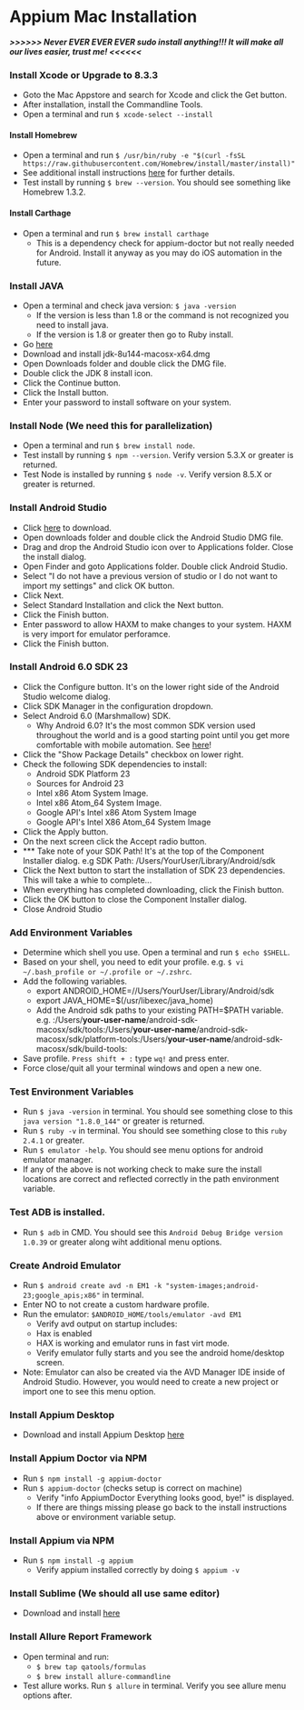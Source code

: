 # Appium Mac Installation

***>>>>>> Never EVER EVER EVER sudo install anything!!! It will make all our lives easier, trust me! <<<<<<***

### Install Xcode or Upgrade to 8.3.3
* Goto the Mac Appstore and search for Xcode and click the Get button.
* After installation, install the Commandline Tools.
* Open a terminal and run `$ xcode-select --install`

#### Install Homebrew
* Open a terminal and run `$ /usr/bin/ruby -e "$(curl -fsSL https://raw.githubusercontent.com/Homebrew/install/master/install)"`
* See additional install instructions [here](https://github.com/Homebrew/brew/blob/master/share/doc/homebrew/Installation.md#installation) for further details.
* Test install by running `$ brew --version`. You should see something like Homebrew 1.3.2.

#### Install Carthage
* Open a terminal and run `$ brew install carthage`
   * This is a dependency check for appium-doctor but not really needed for Android. Install it anyway as you may do iOS automation in the future.
   
### Install JAVA
* Open a terminal and check java version: `$ java -version`
	* If the version is less than 1.8 or the command is not recognized you need to install java.
	* If the version is 1.8 or greater then go to Ruby install.
* Go [here](http://www.oracle.com/technetwork/java/javase/downloads/jdk8-downloads-2133151.html)
* Download and install jdk-8u144-macosx-x64.dmg
* Open Downloads folder and double click the DMG file.
* Double click the JDK 8 install icon.
* Click the Continue button.
* Click the Install button.
* Enter your password to install software on your system.

### Install Node (We need this for parallelization)
* Open a terminal and run `$ brew install node`.
* Test install by running `$ npm --version`. Verify version 5.3.X or greater is returned.
* Test Node is installed by running `$ node -v`. Verify version 8.5.X or greater is returned.

### Install Android Studio
* Click [here](https://developer.android.com/studio/index.html#mac-bundle) to download.
* Open downloads folder and double click the Android Studio DMG file.
* Drag and drop the Android Studio icon over to Applications folder. Close the install dialog.
* Open Finder and goto Applications folder. Double click Android Studio.
* Select "I do not have a previous version of studio or I do not want to import my settings" and click OK button.
* Click Next.
* Select Standard Installation and click the Next button.
* Click the Finish button.
* Enter password to allow HAXM to make changes to your system. HAXM is very import for emulator perforamce.
* Click the Finish button.

### Install Android 6.0 SDK 23
* Click the Configure button. It's on the lower right side of the Android Studio welcome dialog.
* Click SDK Manager in the configuration dropdown.
* Select Android 6.0 (Marshmallow) SDK.
   * Why Android 6.0? It's the most common SDK version used throughout the world and is a good starting point until you get more comfortable with mobile automation. See [here](https://www.appbrain.com/stats/top-android-sdk-versions)!
* Click the "Show Package Details" checkbox on lower right.
* Check the following SDK dependencies to install:
   * Android SDK Platform 23
   * Sources for Android 23
   * Intel x86 Atom System Image.
   * Intel x86 Atom_64 System Image.
   * Google API's Intel x86 Atom System Image
   * Google API's Intel X86 Atom_64 System Image
* Click the Apply button.
* On the next screen click the Accept radio button.
* *** Take note of your SDK Path! It's at the top of the Component Installer dialog. e.g SDK Path: /Users/YourUser/Library/Android/sdk
* Click the Next button to start the installation of SDK 23 dependencies. This will take a whie to complete...
* When everything has completed downloading, click the Finish button.
* Click the OK button to close the Component Installer dialog.
* Close Android Studio

### Add Environment Variables
* Determine which shell you use. Open a terminal and run `$ echo $SHELL`.
* Based on your shell, you need to edit your profile. e.g. `$ vi ~/.bash_profile or ~/.profile or ~/.zshrc`.
* Add the following variables.
	* export ANDROID_HOME=//Users/YourUser/Library/Android/sdk
	* export JAVA_HOME=$(/usr/libexec/java_home)
	* Add the Android sdk paths to your existing PATH=$PATH variable. e.g. :/Users/**your-user-name**/android-sdk-macosx/sdk/tools:/Users/**your-user-name**/android-sdk-macosx/sdk/platform-tools:/Users/**your-user-name**/android-sdk-macosx/sdk/build-tools:
* Save profile. `Press shift + :` type `wq!` and press enter.
* Force close/quit all your terminal windows and open a new one.

### Test Environment Variables
* Run `$ java -version` in terminal. You should see something close to this `java version "1.8.0_144"` or greater is returned.
* Run `$ ruby -v` in terminal. You should see something close to this `ruby 2.4.1` or greater.
* Run `$ emulator -help`. You should see menu options for android emulator manager.
* If any of the above is not working check to make sure the install locations are correct and reflected correctly in the path environment variable.

### Test ADB is installed.
* Run `$ adb` in CMD. You should see this `Android Debug Bridge version 1.0.39` or greater along wiht additional menu options.

### Create Android Emulator
* Run `$ android create avd -n EM1 -k "system-images;android-23;google_apis;x86"` in terminal.
* Enter NO to not create a custom hardware profile.
* Run the emulator: `$ANDROID_HOME/tools/emulator -avd EM1`
	* Verify avd output on startup includes:
	* Hax is enabled
	* HAX is working and emulator runs in fast virt mode.
	* Verify emulator fully starts and you see the android home/desktop screen.
* Note: Emulator can also be created via the AVD Manager IDE inside of Android Studio. However, you would need to create a new project or import one to see this menu option.

### Install Appium Desktop
* Download and install Appium Desktop [here](https://github.com/appium/appium-desktop/releases/download/v1.2.1/appium-desktop-1.2.1.dmg)

### Install Appium Doctor via NPM
* Run `$ npm install -g appium-doctor`
* Run `$ appium-doctor` (checks setup is correct on machine)
	*  	Verify "info AppiumDoctor Everything looks good, bye!" is displayed.
	* If there are things missing please go back to the install instructions above or environment variable setup.

### Install Appium via NPM
* Run `$ npm install -g appium`
	* Verify appium installed correctly by doing `$ appium -v`

### Install Sublime (We should all use same editor)
* Download and install [here](https://download.sublimetext.com/Sublime%20Text%20Build%203143.dmg)

### Install Allure Report Framework
* Open terminal and run:
	* `$ brew tap qatools/formulas`
	* `$ brew install allure-commandline`
* Test allure works. Run `$ allure` in terminal. Verify you see allure menu options after.
